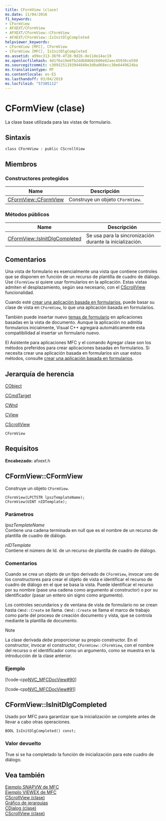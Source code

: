 ```yaml
---
title: CFormView (clase)
ms.date: 11/04/2016
f1_keywords:
- CFormView
- AFXEXT/CFormView
- AFXEXT/CFormView::CFormView
- AFXEXT/CFormView::IsInitDlgCompleted
helpviewer_keywords:
- CFormView [MFC], CFormView
- CFormView [MFC], IsInitDlgCompleted
ms.assetid: a99ec313-36f0-4f28-9d2b-de11de14ac19
ms.openlocfilehash: 4d1f6a19e0fb2ddb88602600e02aec45936ce599
ms.sourcegitcommit: c3093251193944840e3d0a068ecc30e6449624ba
ms.translationtype: MT
ms.contentlocale: es-ES
ms.lasthandoff: 03/04/2019
ms.locfileid: "57305112"
---
```

# <a name="cformview-class"></a>CFormView (clase)

La clase base utilizada para las vistas de formulario.

## <a name="syntax"></a>Sintaxis

```
class CFormView : public CScrollView
```

## <a name="members"></a>Miembros

### <a name="protected-constructors"></a>Constructores protegidos

|Name|Descripción|
|----------|-----------------|
|[CFormView::CFormView](#cformview)|Construye un objeto `CFormView`.|

### <a name="public-methods"></a>Métodos públicos

|Name|Descripción|
|----------|-----------------|
|[CFormView::IsInitDlgCompleted](#isinitdlgcompleted)|Se usa para la sincronización durante la inicialización.|

## <a name="remarks"></a>Comentarios

Una vista de formulario es esencialmente una vista que contiene controles que se disponen en función de un recurso de plantilla de cuadro de diálogo. Use `CFormView` si quiere usar formularios en la aplicación. Estas vistas admiten el desplazamiento, según sea necesario, con el [CScrollView](../../mfc/reference/cscrollview-class.md) funcionalidad.

Cuando esté [crear una aplicación basada en formularios](../../mfc/reference/creating-a-forms-based-mfc-application.md), puede basar su clase de vista en `CFormView`, lo que una aplicación basada en formularios.

También puede insertar nuevo [temas de formulario](../../mfc/form-views-mfc.md) en aplicaciones basadas en la vista de documento. Aunque la aplicación no admitía formularios inicialmente, Visual C++ agregará automáticamente esta compatibilidad al insertar un formulario nuevo.

El Asistente para aplicaciones MFC y el comando Agregar clase son los métodos preferidos para crear aplicaciones basadas en formularios. Si necesita crear una aplicación basada en formularios sin usar estos métodos, consulte [crear una aplicación basada en formularios](../../mfc/reference/creating-a-forms-based-mfc-application.md).

## <a name="inheritance-hierarchy"></a>Jerarquía de herencia

[CObject](../../mfc/reference/cobject-class.md)

[CCmdTarget](../../mfc/reference/ccmdtarget-class.md)

[CWnd](../../mfc/reference/cwnd-class.md)

[CView](../../mfc/reference/cview-class.md)

[CScrollView](../../mfc/reference/cscrollview-class.md)

`CFormView`

## <a name="requirements"></a>Requisitos

**Encabezado:** afxext.h

##  <a name="cformview"></a>  CFormView::CFormView

Construye un objeto `CFormView`.

```
CFormView(LPCTSTR lpszTemplateName);
CFormView(UINT nIDTemplate);
```

### <a name="parameters"></a>Parámetros

*lpszTemplateName*<br/>
Contiene una cadena terminada en null que es el nombre de un recurso de plantilla de cuadro de diálogo.

*nIDTemplate*<br/>
Contiene el número de Id. de un recurso de plantilla de cuadro de diálogo.

### <a name="remarks"></a>Comentarios

Cuando se crea un objeto de un tipo derivado de `CFormView`, invocar uno de los constructores para crear el objeto de vista e identificar el recurso de cuadro de diálogo en el que se basa la vista. Puede identificar el recurso por su nombre (pase una cadena como argumento al constructor) o por su identificador (pasar un entero sin signo como argumento).

Los controles secundarios y de ventana de vista de formulario no se crean hasta `CWnd::Create` se llama. `CWnd::Create` se llama el marco de trabajo como parte del proceso de creación documento y vista, que se controla mediante la plantilla de documento.

> [!NOTE]
>  La clase derivada *debe* proporcionar su propio constructor. En el constructor, invocar el constructor, `CFormView::CFormView`, con el nombre del recurso o el identificador como un argumento, como se muestra en la introducción de la clase anterior.

### <a name="example"></a>Ejemplo

[!code-cpp[NVC_MFCDocView#90](../../mfc/codesnippet/cpp/cformview-class_1.h)]

[!code-cpp[NVC_MFCDocView#91](../../mfc/codesnippet/cpp/cformview-class_2.cpp)]

##  <a name="isinitdlgcompleted"></a>  CFormView::IsInitDlgCompleted

Usado por MFC para garantizar que la inicialización se complete antes de llevar a cabo otras operaciones.

```
BOOL IsInitDlgCompleted() const;
```

### <a name="return-value"></a>Valor devuelto

True si se ha completado la función de inicialización para este cuadro de diálogo.

## <a name="see-also"></a>Vea también

[Ejemplo SNAPVW de MFC](../../visual-cpp-samples.md)<br/>
[Ejemplo VIEWEX de MFC](../../visual-cpp-samples.md)<br/>
[CScrollView (clase)](../../mfc/reference/cscrollview-class.md)<br/>
[Gráfico de jerarquías](../../mfc/hierarchy-chart.md)<br/>
[CDialog (clase)](../../mfc/reference/cdialog-class.md)<br/>
[CScrollView (clase)](../../mfc/reference/cscrollview-class.md)
